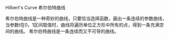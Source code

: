Hilbert's Curve
希尔伯特曲线

希尔伯特曲线是一种奇妙的曲线，只要恰当选择函数，画出一条连续的参数曲线，当参数t在0，1区间取值时，曲线将遍历单位正方形中所有的点，得到一条充满空间的曲线。 希尔伯特曲线是一条连续而又不可导的曲线。